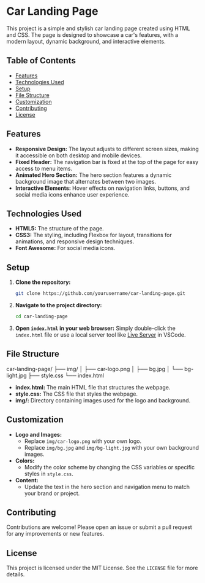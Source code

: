 # Car Landing Page

This project is a simple and stylish car landing page created using HTML and CSS. The page is designed to showcase a car's features, with a modern layout, dynamic background, and interactive elements.

## Table of Contents
- [Features](#features)
- [Technologies Used](#technologies-used)
- [Setup](#setup)
- [File Structure](#file-structure)
- [Customization](#customization)
- [Contributing](#contributing)
- [License](#license)

## Features
- **Responsive Design:** The layout adjusts to different screen sizes, making it accessible on both desktop and mobile devices.
- **Fixed Header:** The navigation bar is fixed at the top of the page for easy access to menu items.
- **Animated Hero Section:** The hero section features a dynamic background image that alternates between two images.
- **Interactive Elements:** Hover effects on navigation links, buttons, and social media icons enhance user experience.

## Technologies Used
- **HTML5:** The structure of the page.
- **CSS3:** The styling, including Flexbox for layout, transitions for animations, and responsive design techniques.
- **Font Awesome:** For social media icons.

## Setup
1. **Clone the repository:**
    ```bash
    git clone https://github.com/yourusername/car-landing-page.git
    ```

2. **Navigate to the project directory:**
    ```bash
    cd car-landing-page
    ```

3. **Open `index.html` in your web browser:**
    Simply double-click the `index.html` file or use a local server tool like [Live Server](https://marketplace.visualstudio.com/items?itemName=ritwickdey.LiveServer) in VSCode.

## File Structure

car-landing-page/
├── img/
│ ├── car-logo.png
│ ├── bg.jpg
│ └── bg-light.jpg
├── style.css
└── index.html

- **index.html:** The main HTML file that structures the webpage.
- **style.css:** The CSS file that styles the webpage.
- **img/:** Directory containing images used for the logo and background.

## Customization
- **Logo and Images:**
  - Replace `img/car-logo.png` with your own logo.
  - Replace `img/bg.jpg` and `img/bg-light.jpg` with your own background images.
- **Colors:**
  - Modify the color scheme by changing the CSS variables or specific styles in `style.css`.
- **Content:**
  - Update the text in the hero section and navigation menu to match your brand or project.

## Contributing
Contributions are welcome! Please open an issue or submit a pull request for any improvements or new features.

## License
This project is licensed under the MIT License. See the `LICENSE` file for more details.

